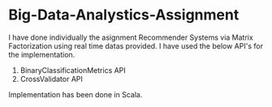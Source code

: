 # Big-Data-Analystics-Assignment

I have done individually the asignment Recommender Systems via Matrix Factorization using real time datas provided. I have used the below API's for the implementation.
   
   1. BinaryClassificationMetrics API
   2. CrossValidator API
   
Implementation has been done in Scala.
